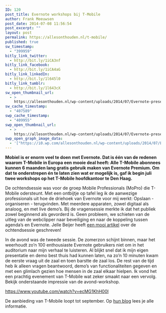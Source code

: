 ```yaml
---
ID: 120
post_title: Evernote workshops bij T-Mobile
author: Frank Meeuwsen
post_date: 2014-07-08 11:56:54
post_excerpt: ""
layout: post
permalink: https://allesonthouden.nl/t-mobile/
published: true
sw_timestamp:
  - "399959"
bitly_link_twitter:
  - http://bit.ly/1iCA3nf
bitly_link_facebook:
  - http://bit.ly/1iCA4aG
bitly_link_linkedIn:
  - http://bit.ly/1l645l0
bitly_link_tumblr:
  - http://bit.ly/1l643cX
sw_open_thumbnail_url:
  - >
    https://allesonthouden.nl/wp-content/uploads/2014/07/Evernote-presentatie-Frank-Meeuwsen-3-juli-2014-2-e1406065126184.jpg
sw_cache_timestamp:
  - "407589"
swp_cache_timestamp:
  - "409955"
swp_open_thumbnail_url:
  - >
    https://allesonthouden.nl/wp-content/uploads/2014/07/Evernote-presentatie-Frank-Meeuwsen-3-juli-2014-2-e1406065126184.jpg
swp_open_graph_image_data:
  - '["https://i0.wp.com/allesonthouden.nl/wp-content/uploads/2014/07/Evernote-presentatie-Frank-Meeuwsen-3-juli-2014-2-e1406065126184.jpg?fit=1280%2C518&ssl=1",1280,518,false]'
---
```

<strong>Mobiel is er enorm veel te doen met Evernote. Dat is één van de redenen waarom T-Mobile in Europa een mooie deal heeft: Alle T-Mobile abonnees kunnen 6 maanden lang gratis gebruik maken van Evernote Premium. Om dat te onderstrepen én te laten zien wat er mogelijk is, gaf ik begin juli twee workshops op het T-Mobile hoofdkantoor te Den Haag.</strong>

<!--more-->

De ochtendsessie was voor de groep Mobile Professionals (MoPro) die T-Mobile odersteunt. Met een ontbijtje op tafel leg ik de aanwezige professionals uit hoe de driehoek van Evernote voor mij werkt: Opslaan - organiseren - terugvinden. Met meerdere apparaten, zowel digitaal als analoog, en met live demo’s. Bij de vragensessie merkte ik dat het publiek zowel beginnend als gevorderd is. Geen probleem, we schieten van de uitleg van de webclipper naar beveiliging en naar de koppeling tussen agenda’s en Evernote. Jelle Beijer heeft <a href="http://www.jellebeijer.nl/evernote-je-externe-brein/">een mooi artikel</a> over de ochtendsessie geschreven!

In de avond was de tweede sessie. De zomerzon schijnt binnen, maar het weerhoudt zo’n 100 enthousiaste Evernote gebruikers niet om in het auditorium naar mijn verhaal te luisteren. Al blijkt snel dat ik mijn eigen presentatie en demo best thuis had kunnen laten, na zo’n 10 minuten kwam de eerste vraag uit de zaal en toen barstte de zaal los. De rest van de tijd heb ik alleen vragen beantwoord, demo’s van functionaliteiten gegeven en met een glimlach gezien hoe mensen in de zaal elkaar hielpen. Ik vond het een prachtig evenement van T-Mobile wat zeker smaakt naar een vervolg. Bekijk onderstaande impressie van de avond-workshop.

https://www.youtube.com/watch?v=ecMG1KhH00I

De aanbieding van T-Mobile loopt tot september. Op <a href="https://blog.t-mobile.nl/exclusieve-evernote-deal-voor-alle-t-mobile-klanten-409">hun blog</a> lees je alle informatie.
